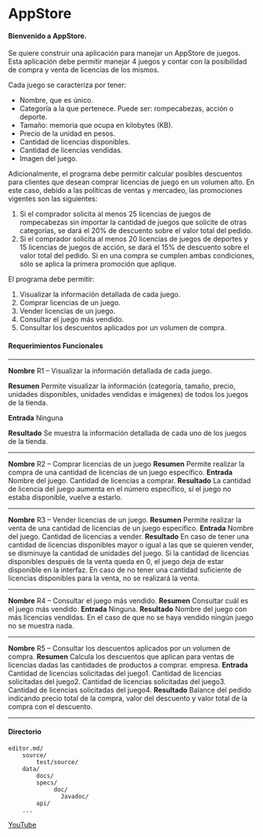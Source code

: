 # AppStore

#### Bienvenido a AppStore.
Se quiere construir una aplicación para manejar un AppStore de juegos. 
Esta aplicación debe permitir manejar 4 juegos y contar con la posibilidad de compra y venta de licencias de los mismos.

Cada juego se caracteriza por tener:

- Nombre, que es único.
- Categoría a la que pertenece. Puede ser: rompecabezas, acción o deporte.
- Tamaño: memoria que ocupa en kilobytes (KB).
- Precio de la unidad en pesos.
- Cantidad de licencias disponibles.
- Cantidad de licencias vendidas.
- Imagen del juego.

Adicionalmente, el programa debe permitir calcular posibles descuentos para clientes que desean comprar licencias de juego en un volumen alto.
En este caso, debido a las políticas de ventas y mercadeo, las promociones vigentes son las siguientes:

1. Si el comprador solicita al menos 25 licencias de juegos de rompecabezas sin importar la cantidad de juegos que solicite de otras categorías,
se dará el 20% de descuento sobre el valor total del pedido.
2. Si el comprador solicita al menos 20 licencias de juegos de deportes y 15 licencias de juegos de acción, 
se dará el 15% de descuento sobre el valor total del pedido.
Si en una compra se cumplen ambas condiciones, sólo se aplica la primera promoción que aplique.

El programa debe permitir:

1. Visualizar la información detallada de cada juego.
2. Comprar licencias de un juego.
3. Vender licencias de un juego.
4. Consultar el juego más vendido.
5. Consultar los descuentos aplicados por un volumen de compra.


#### Requerimientos Funcionales
------------------------------------------------------------------------------------------------------
**Nombre** 
R1 –  Visualizar la información detallada de cada juego.

**Resumen**   Permite visualizar la información (categoría, tamaño, precio, 
unidades disponibles, unidades vendidas e imágenes) de todos los juegos de la tienda.

**Entrada**   Ninguna

**Resultado**   Se muestra la información detallada de cada uno de los juegos de la tienda.

------------------------------------------------------------------------------------------------------
**Nombre** R2 – Comprar licencias de un juego
**Resumen** Permite realizar la compra de una cantidad de licencias de un juego específico.
**Entrada**
Nombre del juego.
Cantidad de licencias a comprar.
**Resultado** La cantidad de licencia del juego aumenta en el número específico,
sí el juego no estaba disponible, vuelve a estarlo.

------------------------------------------------------------------------------------------------------
**Nombre** R3 – Vender licencias de un juego.
**Resumen** Permite realizar la venta de una cantidad de licencias de un juego específico.
**Entrada**
Nombre del juego.
Cantidad de licencias a vender.
**Resultado** En caso de tener una cantidad de licencias disponibles mayor o igual a las que se quieren vender,
se disminuye la cantidad de unidades del juego. Si la cantidad de licencias disponibles después de la venta queda en 0, 
el juego deja de estar disponible en la interfaz.
En caso de no tener una cantidad suficiente de licencias disponibles para la venta, no se realizará la venta.


------------------------------------------------------------------------------------------------------
**Nombre** R4 – Consultar el juego más vendido.
**Resumen**
Consultar cuál es el juego más vendido.
**Entrada**
Ninguna.
**Resultado** Nombre del juego con más licencias vendidas.
En el caso de que no se haya vendido ningún juego no se muestra nada.


------------------------------------------------------------------------------------------------------
**Nombre**
R5 – Consultar los descuentos aplicados por un volumen de compra.
**Resumen**
Calcula los descuentos que aplican para ventas de licencias dadas las cantidades de productos a comprar.
empresa. 
**Entrada**
Cantidad de licencias solicitadas del juego1.
Cantidad de licencias solicitadas del juego2.
Cantidad de licencias solicitadas del juego3.
Cantidad de licencias solicitadas del juego4.
**Resultado** Balance del pedido indicando precio total de la compra, valor del descuento y valor total de la compra con el descuento.


------------------------------------------------------------------------------------------------------

#### Directorio
    editor.md/
       	source/
            test/source/
       	data/
        	docs/
            specs/
                 doc/
                   Javadoc/
            api/
        ...
  [YouTube](https://www.youtube.com/user/MrDionicios/videos "youtube")      
